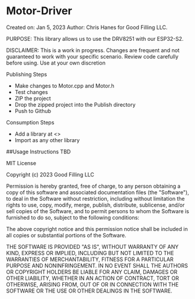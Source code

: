 # Motor-Driver
Created on: Jan 5, 2023
Author: Chris Hanes for Good Filling LLC.

PURPOSE: This library allows us to use the DRV8251 with our ESP32-S2. 

DISCLAIMER: This is a work in progress. Changes are frequent and not guaranteed to work with your specific scenario. Review code carefully before using. Use at your own discretion

Publishing Steps
- Make changes to Motor.cpp and Motor.h
- Test changes
- ZIP the project
- Drop the zipped project into the Publish directory
- Push to Github

Consumption Steps
- Add a library at <>
- Import as any other library

##Usage Instructions
TBD

MIT License

Copyright (c) 2023 Good Filling LLC

Permission is hereby granted, free of charge, to any person obtaining a copy
of this software and associated documentation files (the "Software"), to deal
in the Software without restriction, including without limitation the rights
to use, copy, modify, merge, publish, distribute, sublicense, and/or sell
copies of the Software, and to permit persons to whom the Software is
furnished to do so, subject to the following conditions:

The above copyright notice and this permission notice shall be included in all
copies or substantial portions of the Software.

THE SOFTWARE IS PROVIDED "AS IS", WITHOUT WARRANTY OF ANY KIND, EXPRESS OR
IMPLIED, INCLUDING BUT NOT LIMITED TO THE WARRANTIES OF MERCHANTABILITY,
FITNESS FOR A PARTICULAR PURPOSE AND NONINFRINGEMENT. IN NO EVENT SHALL THE
AUTHORS OR COPYRIGHT HOLDERS BE LIABLE FOR ANY CLAIM, DAMAGES OR OTHER
LIABILITY, WHETHER IN AN ACTION OF CONTRACT, TORT OR OTHERWISE, ARISING FROM,
OUT OF OR IN CONNECTION WITH THE SOFTWARE OR THE USE OR OTHER DEALINGS IN THE
SOFTWARE.

